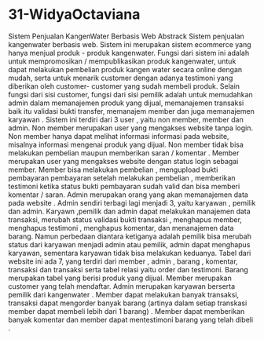 # 31-WidyaOctaviana
Sistem Penjualan KangenWater Berbasis Web
Abstrack 
Sistem penjualan kangenwater berbasis web. Sistem ini merupakan sistem ecommerce yang hanya menjual produk - produk kangenwater. Fungsi dari sistem ini adalah untuk mempromosikan / mempublikasikan produk kangenwater, untuk dapat melakukan pembelian produk kangen water secara online dengan mudah, serta untuk menarik customer  dengan adanya testimoni yang diberikan oleh customer- customer yang sudah membeli produk.
Selain fungsi dari sisi customer, fungsi dari sisi pemilik adalah untuk memudahkan admin dalam memanajemen produk yang dijual, memanajemen transaksi  baik itu validasi bukti transfer, memanajem member dan juga memanajemen karyawan .
 Sistem ini terdiri dari 3 user , yaitu non member, member dan admin.  Non member merupakan user yang mengakses website tanpa login. Non member hanya dapat melihat informasi informasi pada website, misalnya informasi mengenai produk yang dijual. Non member tidak bisa melakukan pembelian maupun memberikan saran / komentar .  Member merupakan user yang mengakses website dengan status login sebagai member. Member bisa melakukan pembelian , mengupload bukti pembayaran pembayaran setelah melakukan pembelian , memberikan testimoni ketika status bukti pembayaran sudah valid dan bisa memberi komentar / saran. Admin merupakan orang yang akan memanajemen data pada website . Admin sendiri terbagi lagi menjadi 3, yaitu karyawan , pemilik dan admin. Karyawn ,pemilik dan admin dapat melakukan manajemen data transaksi, merubah status validasi bukti transaksi , menghapus member, menghapus testimoni , menghapus komentar, dan  menanajemen data barang. Namun perbedaan diantara ketiganya adalah pemilik bisa merubah status dari karyawan menjadi admin atau pemilik, admin dapat menghapus karyawan, sementara karyawan tidak bisa melakukan keduanya.
Tabel dari website ini ada 7, yang terdiri dari member , admin , barang , komentar, transaksi dan transaksi serta tabel relasi yaitu order dan testimoni. Barang merupakan tabel yang berisi produk yang dijual. Member merupakan customer yang telah mendaftar. Admin merupakan karyawan berserta pemilik dari kangenwater . Member dapat melakukan banyak transaksi, transaksi dapat mengorder banyak barang (artinya dalam setiap transkasi member dapat membeli lebih dari 1 barang) .  Member dapat memberikan banyak komentar dan member dapat mentestimoni barang yang telah dibeli .
